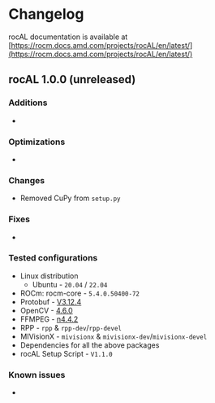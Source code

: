 # Changelog

rocAL documentation is available at
[https://rocm.docs.amd.com/projects/rocAL/en/latest/](https://rocm.docs.amd.com/projects/rocAL/en/latest/)

## rocAL 1.0.0 (unreleased)

### Additions

* 

### Optimizations

* 

### Changes

* Removed CuPy from `setup.py`

### Fixes

* 

### Tested configurations

* Linux distribution
  + Ubuntu - `20.04` / `22.04`
* ROCm: rocm-core - `5.4.0.50400-72`
* Protobuf - [V3.12.4](https://github.com/protocolbuffers/protobuf/releases/tag/v3.12.4)
* OpenCV - [4.6.0](https://github.com/opencv/opencv/releases/tag/4.6.0)
* FFMPEG - [n4.4.2](https://github.com/FFmpeg/FFmpeg/releases/tag/n4.4.2)
* RPP - `rpp` & `rpp-dev`/`rpp-devel`
* MIVisionX - `mivisionx` & `mivisionx-dev`/`mivisionx-devel`
* Dependencies for all the above packages
* rocAL Setup Script - `V1.1.0`

### Known issues

* 
